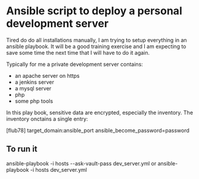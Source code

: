# Ansible script to deploy a personal development server

Tired do do all installations manually, I am trying to setup everything
in an ansible playbook. It will be a good training exercise and I am 
expecting to save some time the next time that I will have to do it again.

Typically for me a private development server contains:
* an apache server on https
* a jenkins server
* a mysql server
* php
* some php tools

In this play book, sensitive data are encrypted, especially the inventory.
The inventory onctains a single entry:

[flub78]
target_domain:ansible_port ansible_become_password=password

## To run it
ansible-playbook -i hosts --ask-vault-pass dev_server.yml
or
ansible-playbook -i hosts dev_server.yml
